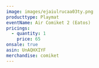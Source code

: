```yaml
---
image: images/ejaiulrucaa03ty.png
producttype: Playmat
eventName: Air Comiket 2 (Eatos)
pricings:
  - quantity: 1
    price: 65
onsale: true
asin: UnAQHXIYF
merchandise: comiket
---
```

